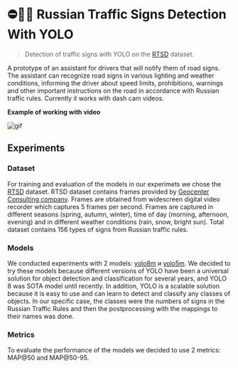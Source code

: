 # ⛔️🚗🚦 Russian Traffic Signs Detection With YOLO

> Detection of traffic signs with YOLO on the [RTSD](https://www.kaggle.com/datasets/watchman/rtsd-dataset) dataset.

A prototype of an assistant for drivers that will notify them of road signs. The assistant can recognize road signs in various lighting and weather conditions, informing the driver about speed limits, prohibitions, warnings and other important instructions on the road in accordance with Russian traffic rules. Currently it works with dash cam videos.

**Example of working with video**

![gif](example_video.gif)

## Experiments

### Dataset

For training and evaluation of the models in our experimets we chose the [RTSD](https://www.kaggle.com/datasets/watchman/rtsd-dataset) dataset. RTSD dataset contains frames provided by [Geocenter Consulting company](http://geocenter-consulting.ru). Frames are obtained from widescreen digital video recorder which captures 5 frames per second. Frames are captured in different seasons (spring, autumn, winter), time of day (morning, afternoon, evening) and in different weather conditions (rain, snow, bright sun). Total dataset contains 156 types of signs from Russian traffic rules.

### Models

We conducted experiments with 2 models: [yolo8m](https://github.com/ultralytics/ultralytics) и [yolo5m](https://github.com/ultralytics/yolov5). We decided to try these models because different versions of YOLO have been a universal solution for object detection and classification for several years, and YOLO 8 was SOTA model until recently. In addition, YOLO is a scalable solution because it is easy to use and can learn to detect and classify any classes of objects. In our specific case, the classes were the numbers of signs in the Russian Traffic Rules and then the postprocessing with the mappings to their names was done.

### Metrics
To evaluate the performance of the models we decided to use 2 metrics: MAP@50 and MAP@50-95.
